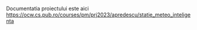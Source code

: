 Documentatia proiectului este aici https://ocw.cs.pub.ro/courses/pm/prj2023/apredescu/statie_meteo_inteligenta
